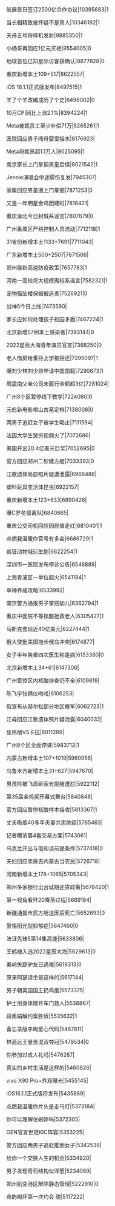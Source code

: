 航展首日签订2500亿合作协议|10395683|1

当长相精致被怀疑不是真人|10346182|1

天舟五号将择机发射|9885350|1

小杨哥再回应1亿元买楼|9554005|0

地球首位已知星际访客获确认|8877828|0

重庆新增本土109+517|8622557|

iOS 16.1.1正式版发布|8497515|1

羊了个羊改编成历了个史|8496002|0

10月CPI同比上涨2.1%|8394224|1

Meta被裁员工至少补偿71万|8265261|1

医院回应男子闯母婴室接水|8176923|

Meta将裁员超1.1万人|8025095|1

南京家长上门掌掴男童后续|8021542|1

Jennie演唱会中途脚伤复发|7945307|

家属回应男童遭上门掌掴|7871253|0

又是一年明星金鸡团建时|7818421|

重庆渝北今日封城系谣言|7807679|0

广州番禺区严格控制人员流动|7712118|1

31省份新增本土1133+7691|7711043|

广东新增本土500+2507|7671566|

郑州最新高速防疫政策|7657783|1

河南一高校将大规模离校系谣言|7582321|1

宠物猫坠楼保姆被追责|7526921|0

战神5今日上线|7473590|

家长应如何处理孩子校园矛盾|7467224|1

北京新增57例本土感染者|7393144|0

2022星辰大海青年演员官宣|7368250|0

老人借房给重孙上学被拒还|7295097|1

曝刘少林刘少昂申请中国国籍|7290873|1

周震南父亲公司未履行金额超3亿|7281024|

广州8个区暂停线下教学|7224080|0

元彪新电影棺山古墓定档|7138008|0

两男子追赶女子被学生喝止|7111594|

法国大学生哭穷视频火了|7072686|

美国开出20.4亿美元巨奖|7052695|0

官方回应郑州二砂建方舱|7033393|0

江歌遗体局部照片疑遭泄露|6966486|

塑料玩具变活体昆虫|6922157|

重庆新增本土123+633|6890426|

曝C罗冬窗离队|6840865|

重庆公交司机回应因颜值走红|6810401|1

点燃我温暖你官号有多会|6686729|1

疯狂动物城衍生剧|6622254|1

深圳市一医院发布停诊公告|6546889|

上海青浦区一单位起火|6541184|1

草神养成攻略|6533992|

南京警方通报男子掌掴幼儿|6362794|1

重庆中医院不等核酸抢救老人|6305427|1

马斯克套现近40亿美元|6227444|1

俄大使批美国拖长俄乌冲突|6174877|

女子半年笑晕四次医生称是病|6153380|0

北京新增本土34+61|6147306|

广州管控区内核酸排查仍不全|6109819|

陈飞宇张婧仪吻戏|6106253|

俄宣布从赫尔松部分地区撤军|6062723|1

江母回应江歌遗体照片疑泄露|6040032|

张伟丽VS卡拉|6011289|

广州8个区全面停课|5983712|1

内蒙古新增本土107+1019|5960956|

乌鲁木齐新增本土31+627|5947670|

男孩险被飞盘砸家长提醒遭怼|5922112|

第35届金鸡奖开幕式舞台|5840848|

官方回应暂停核酸样本接收|5813367|1

丈夫吸烟40多年夫妻共患肺癌|5765463|

记者曝浓眉4套交易方案|5743061|

乌克兰开出与俄和谈前提条件|5737418|0

夫妇回应卖房去内蒙古当农民|5726718|

河南新增本土178+1065|5705343|

郑州多家银行出台延期还贷政策|5678420|1

第一视角看歼20降落过程|5669184|

新疆通报市民方舱送医后死亡|5652693|0

警惕阳光型抑郁症|5647460|0

法证先锋5第14集高能|5633806|

王鹤棣入选2022星辰大海|5629613|0

秦岭失踪驴友已遇难|5619313|0

原来阿瑟请坐是这样的|5617144|

男子朝英国国王扔鸡蛋|5573375|

护士用身体撑开车门救人|5538867|

段奥娟解约案胜诉|5535632|1

备忘录版李峋爱心代码|5487811|

林高远王曼昱混双夺冠|5479534|0

你参加过成人礼吗|5476287|

真实的乡村生活是这样的|5460826|

vivo X90 Pro+外观曝光|5455145|

iOS16.1.1正式版将发布|5435889|

点燃我温暖你片头是走马灯|5373184|

你可以理解张婉婷吗|5372305|

GEN官宣世冠KIC阵容|5353225|

警方回应两男子追赶推倒女子|5342536|

给你一个交换人生的机会|5334920|

男子发现奇石结构似洋葱|5234089|

郑州航空港区解除静态管理|5222910|0

命韵峋环第一次约会 甜|5117222|

